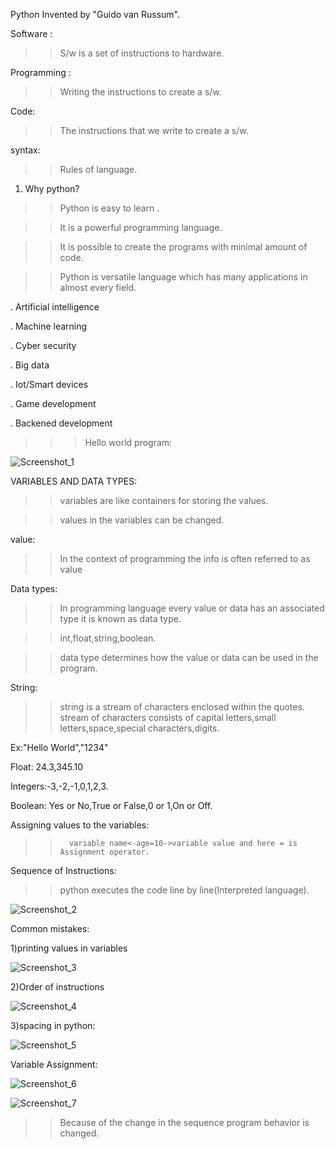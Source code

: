 Python Invented by "Guido van Russum".

Software :
 >> S/w is a set of instructions to hardware.

Programming :
 >>Writing the instructions to create a s/w.

Code:
>> The instructions that we write to create a s/w.

syntax:
 >> Rules of language.
1. Why python?
>> Python is easy to learn .


>> It is a powerful programming language.


>> It is possible to create the programs with minimal amount of code.


>> Python is versatile language which has many applications in almost every field.


   . Artificial intelligence
   
   . Machine learning
   
   . Cyber security 
   
   . Big data 
   
   . Iot/Smart devices 
   
   . Game development 
   
   . Backened development 
   
>>> Hello world program:
>>> 
![Screenshot_1](https://github.com/lekhanasarikonda/Python/assets/134198650/39e542fa-bf88-4e63-9242-238d6a117c95)

VARIABLES AND DATA TYPES:
>>variables are like containers for storing the values.

>>values in the variables can be changed.

value:
>>In the context of programming the info is often referred to as value

Data types:
 >>In programming language every value or data has an associated type it is known as data type.
 
 >>int,float,string,boolean.
 
 >>data type determines how the value or data can be used in the program.

String:

>>string is a stream of characters enclosed within the quotes. stream of characters consists of capital letters,small letters,space,special characters,digits.

Ex:"Hello World","1234"

Float: 24.3,345.10

Integers:-3,-2,-1,0,1,2,3.

Boolean: Yes or No,True or False,0 or 1,On or Off.

Assigning values to the variables:

>>       variable name<-age=10->variable value and here = is Assignment operator.

Sequence of Instructions:

>>python executes the code line by line(Interpreted language).

![Screenshot_2](https://github.com/lekhanasarikonda/Python/assets/134198650/89872d0d-7581-4313-8a09-0a5a42bb19da)

Common mistakes:

1)printing values in variables

![Screenshot_3](https://github.com/lekhanasarikonda/Python/assets/134198650/f75e79af-9cfd-4f81-a1ef-54398825bacd)

2)Order of instructions

![Screenshot_4](https://github.com/lekhanasarikonda/Python/assets/134198650/6de00180-8c49-4f5a-adee-cac0fac62fec)

3)spacing in python:

![Screenshot_5](https://github.com/lekhanasarikonda/Python/assets/134198650/d83cc00f-97bf-4693-a2be-1298fd02ea76)

Variable Assignment:

![Screenshot_6](https://github.com/lekhanasarikonda/Python/assets/134198650/0006d87f-07fa-458e-982c-e00b46a73fb5)

![Screenshot_7](https://github.com/lekhanasarikonda/Python/assets/134198650/0661e3d8-cf59-417e-b448-6885c53dc93b)

>>Because of the change in the sequence program behavior is changed.












 
